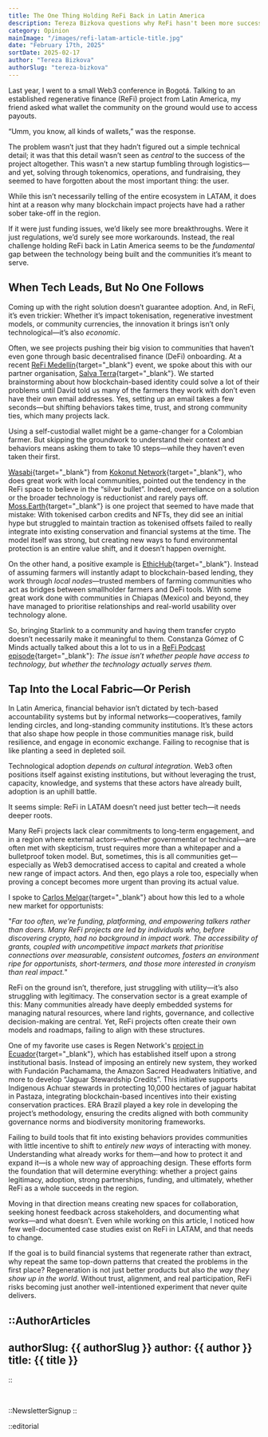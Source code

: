 ```yaml
---
title: The One Thing Holding ReFi Back in Latin America
description: Tereza Bizkova questions why ReFi hasn't been more successful in the region despite a clear need for ecological and social regeneration.
category: Opinion
mainImage: "/images/refi-latam-article-title.jpg"
date: "February 17th, 2025"
sortDate: 2025-02-17
author: "Tereza Bizkova"
authorSlug: "tereza-bizkova"
---
```


Last year, I went to a small Web3 conference in Bogotá. Talking to an established regenerative finance (ReFi) project from Latin America, my friend asked what wallet the community on the ground would use to access payouts.

“Umm, you know, all kinds of wallets,” was the response.

The problem wasn’t just that they hadn’t figured out a simple technical detail; it was that this detail wasn’t seen as *central* to the success of the project altogether. This wasn’t a new startup fumbling through logistics—and yet, solving through tokenomics, operations, and fundraising, they seemed to have forgotten about the most important thing: the user.

While this isn’t necessarily telling of the entire ecosystem in LATAM, it does hint at a reason why many blockchain impact projects have had a rather sober take-off in the region.

If it were just funding issues, we’d likely see more breakthroughs. Were it just regulations, we’d surely see more workarounds. Instead, the real challenge holding ReFi back in Latin America seems to be the *fundamental* gap between the technology being built and the communities it’s meant to serve.

## When Tech Leads, But No One Follows

Coming up with the right solution doesn’t guarantee adoption. And, in ReFi, it’s even trickier: Whether it’s impact tokenisation, regenerative investment models, or community currencies, the innovation it brings isn’t only technological—it’s also *economic*. 

Often, we see projects pushing their big vision to communities that haven’t even gone through basic decentralised finance (DeFi) onboarding. At a recent [ReFi Medellín](/project/refi-medellin/){target="_blank"} event, we spoke about this with our partner organisation, [Salva Terra](https://fundacionsalvaterra.org/){target="_blank"}. We started brainstorming about how blockchain-based identity could solve a lot of their problems until David told us many of the farmers they work with don’t even have their own email addresses. Yes, setting up an email takes a few seconds—but shifting behaviors takes time, trust, and strong community ties, which many projects lack.

Using a self-custodial wallet might be a game-changer for a Colombian farmer. But skipping the groundwork to understand their context and behaviors means asking them to take 10 steps—while they haven’t even taken their first.

[Wasabi](https://x.com/wasabinetwork/){target="_blank"} from [Kokonut Network](/project/kokonut-network/){target="_blank"}, who does great work with local communities, pointed out the tendency in the ReFi space to believe in the “silver bullet”. Indeed, overreliance on a solution or the broader technology is reductionist and rarely pays off. [Moss.Earth](/project/moss/){target="_blank"} is one project that seemed to have made that mistake: With tokenised carbon credits and NFTs, they did see an initial hype but struggled to maintain traction as tokenised offsets failed to really integrate into existing conservation and financial systems at the time. The model itself was strong, but creating new ways to fund environmental protection is an entire value shift, and it doesn’t happen overnight.

On the other hand, a positive example is [EthicHub](/project/ethichub/){target="_blank"}. Instead of assuming farmers will instantly adapt to blockchain-based lending, they work through *local nodes*—trusted members of farming communities who act as bridges between smallholder farmers and DeFi tools. With some great work done with communities in Chiapas (Mexico) and beyond, they have managed to prioritise relationships and real-world usability over technology alone.

So, bringing Starlink to a community and having them transfer crypto doesn’t necessarily make it meaningful to them. Constanza Gómez of C Minds actually talked about this a lot to us in a [ReFi Podcast episode](https://www.youtube.com/watch?v=jb6QSvEH44o){target="_blank"}: *The issue isn’t whether people have access to technology, but whether the technology actually serves them.*

## Tap Into the Local Fabric—Or Perish

In Latin America, financial behavior isn’t dictated by tech-based accountability systems but by informal networks—cooperatives, family lending circles, and long-standing community institutions. It’s these actors that also shape how people in those communities manage risk, build resilience, and engage in economic exchange. Failing to recognise that is like planting a seed in depleted soil. 

Technological adoption *depends on cultural integration*. Web3 often positions itself against existing institutions, but without leveraging the trust, capacity, knowledge, and systems that these actors have already built, adoption is an uphill battle.

It seems simple: ReFi in LATAM doesn’t need just better tech—it needs deeper roots.

Many ReFi projects lack clear commitments to long-term engagement, and in a region where external actors—whether governmental or technical—are often met with skepticism, trust requires more than a whitepaper and a bulletproof token model. But, sometimes, this is all communities get—especially as Web3 democratised access to capital and created a whole new range of impact actors. And then, ego plays a role too, especially when proving a concept becomes more urgent than proving its actual value.

I spoke to [Carlos Melgar](https://x.com/carlosjmelgar){target="_blank"} about how this led to a whole new market for opportunists: 

"*Far too often, we’re funding, platforming, and empowering talkers rather than doers. Many ReFi projects are led by individuals who, before discovering crypto, had no background in impact work. The accessibility of grants, coupled with uncompetitive impact markets that prioritise connections over measurable, consistent outcomes, fosters an environment ripe for opportunists, short-termers, and those more interested in cronyism than real impact.*"

ReFi on the ground isn’t, therefore, just struggling with utility—it’s also struggling with legitimacy. The conservation sector is a great example of this: Many communities already have deeply embedded systems for managing natural resources, where land rights, governance, and collective decision-making are central. Yet, ReFi projects often create their own models and roadmaps, failing to align with these structures. 

One of my favorite use cases is Regen Network's [project in Ecuador](https://app.regen.network/project/sharamentsa-pilot){target="_blank"}, which has established itself upon a strong institutional basis. Instead of imposing an entirely new system, they worked with Fundación Pachamama, the Amazon Sacred Headwaters Initiative, and more to develop “Jaguar Stewardship Credits”. This initiative supports Indigenous Achuar stewards in protecting 10,000 hectares of jaguar habitat in Pastaza, integrating blockchain-based incentives into their existing conservation practices. ERA Brazil played a key role in developing the project’s methodology, ensuring the credits aligned with both community governance norms and biodiversity monitoring frameworks.

Failing to build tools that fit into existing behaviors provides communities with little incentive to shift to *entirely new ways* of interacting with money. Understanding what already works for them—and how to protect it and expand it—is a whole new way of approaching design. These efforts form the foundation that will determine everything: whether a project gains legitimacy, adoption, strong partnerships, funding, and ultimately, whether ReFi as a whole succeeds in the region.

Moving in that direction means creating new spaces for collaboration, seeking honest feedback across stakeholders, and documenting what works—and what doesn’t. Even while working on this article, I noticed how few well-documented case studies exist on ReFi in LATAM, and that needs to change.

If the goal is to build financial systems that regenerate rather than extract, why repeat the same top-down patterns that created the problems in the first place? Regeneration is not just better products but also *the way they show up in the world*. Without trust, alignment, and real participation, ReFi risks becoming just another well-intentioned experiment that never quite delivers.

::AuthorArticles
---
authorSlug: {{ authorSlug }}
author: {{ author }}
title: {{ title }}
---
::

<br>

::NewsletterSignup
::

::editorial
